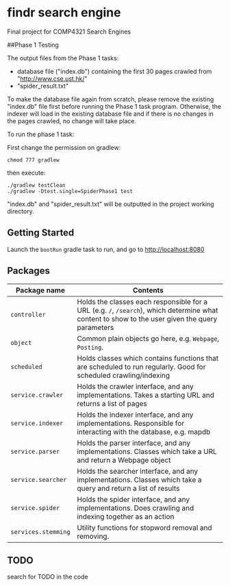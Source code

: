 # findr search engine

Final project for COMP4321 Search Engines

##Phase 1 Testing

The output files from the Phase 1 tasks:
* database file ("index.db") containing the first 30 pages crawled from "http://www.cse.ust.hk/"
* "spider_result.txt"

To make the database file again from scratch, please remove the existing "index.db" file first before running the Phase 1 task program. Otherwise, the indexer will load in the existing database file and if there is no changes in the pages crawled, no change will take place.

To run the phase 1 task:

First change the permission on gradlew:

```
chmod 777 gradlew
```

then execute:

```
./gradlew testClean
./gradlew -Dtest.single=SpiderPhase1 test
```

"index.db" and "spider_result.txt" will be outputted in the project working directory. 

## Getting Started

Launch the `bootRun` gradle task to run, and go to [http://localhost:8080](http://localhost:8080)

## Packages
Package name 		| Contents
------------- 		| -------------
`controller`  		| Holds the classes each responsible for a URL (e.g. `/`, `/search`), which determine what content to show to the user given the query parameters
`object`		| Common plain objects go here, e.g. `Webpage`, `Posting`.
`scheduled`		| Holds classes which contains functions that are scheduled to run regularly. Good for scheduled crawling/indexing
`service.crawler`	| Holds the crawler interface, and any implementations. Takes a starting URL and returns a list of pages
`service.indexer`	| Holds the indexer interface, and any implementations. Responsible for interacting with the database, e.g. mapdb
`service.parser`	| Holds the parser interface, and any implementations. Classes which take a URL and return a Webpage object
`service.searcher`	| Holds the searcher interface, and any implementations. Classes which take a query and return a list of results
`service.spider`	| Holds the spider interface, and any implementations. Does crawling and indexing together as an action
`services.stemming`	| Utility functions for stopword removal and removing.

## TODO
search for TODO in the code

